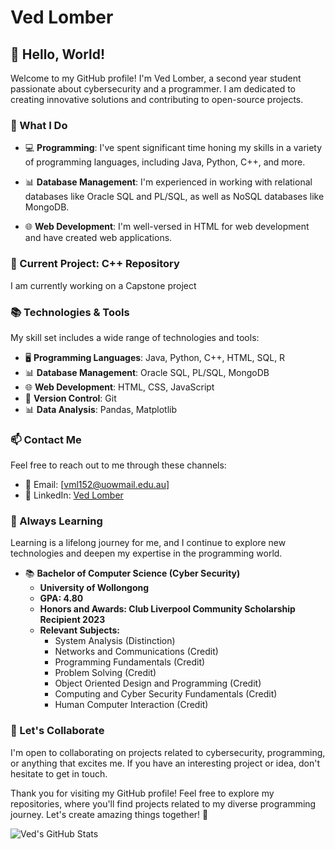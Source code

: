 # Ved Lomber

## 👋 Hello, World!

Welcome to my GitHub profile! I'm Ved Lomber, a second year student passionate about cybersecurity and a programmer. I am dedicated to creating innovative solutions and contributing to open-source projects.

### 🌟 What I Do
- 💻 **Programming**: I've spent significant time honing my skills in a variety of programming languages, including Java, Python, C++, and more.

- 📊 **Database Management**: I'm experienced in working with relational databases like Oracle SQL and PL/SQL, as well as NoSQL databases like MongoDB.

- 🌐 **Web Development**: I'm well-versed in HTML for web development and have created web applications.

### 🚀 Current Project: C++ Repository

I am currently working on a Capstone project

### 📚 Technologies & Tools

My skill set includes a wide range of technologies and tools:

- 🖥️ **Programming Languages**: Java, Python, C++, HTML, SQL, R
- 📊 **Database Management**: Oracle SQL, PL/SQL, MongoDB
- 🌐 **Web Development**: HTML, CSS, JavaScript
- 💼 **Version Control**: Git
- 📊 **Data Analysis**: Pandas, Matplotlib


### 📫 Contact Me

Feel free to reach out to me through these channels:

- 📧 Email: [vml152@uowmail.edu.au]
- 💼 LinkedIn: [Ved Lomber](https://www.linkedin.com/in/ved-lomber-8150a1214/)


### 🌱 Always Learning

Learning is a lifelong journey for me, and I continue to explore new technologies and deepen my expertise in the programming world.


- 📚 **Bachelor of Computer Science (Cyber Security)**
  - **University of Wollongong**
  - **GPA: 4.80**
  - **Honors and Awards: Club Liverpool Community Scholarship Recipient 2023**
  - **Relevant Subjects:**
    - System Analysis (Distinction)
    - Networks and Communications (Credit)
    - Programming Fundamentals (Credit)
    - Problem Solving (Credit)
    - Object Oriented Design and Programming (Credit)
    - Computing and Cyber Security Fundamentals (Credit)
    - Human Computer Interaction (Credit)

### 🤝 Let's Collaborate

I'm open to collaborating on projects related to cybersecurity, programming, or anything that excites me. If you have an interesting project or idea, don't hesitate to get in touch.

Thank you for visiting my GitHub profile! Feel free to explore my repositories, where you'll find projects related to my diverse programming journey. Let's create amazing things together! 🚀

![Ved's GitHub Stats](https://github-readme-stats.vercel.app/api?username=Civilisedfire453&show_icons=true&theme=dark)

<!--
Optional: Add more badges or custom sections here if desired.
-->
